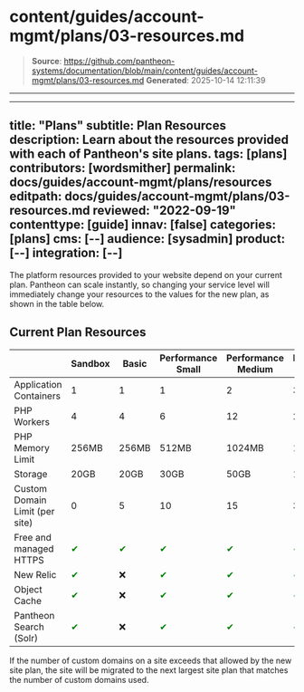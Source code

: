 # content/guides/account-mgmt/plans/03-resources.md

> **Source**: https://github.com/pantheon-systems/documentation/blob/main/content/guides/account-mgmt/plans/03-resources.md
> **Generated**: 2025-10-14 12:11:39

---

---
title: "Plans"
subtitle: Plan Resources
description: Learn about the resources provided with each of Pantheon's site plans.
tags: [plans]
contributors: [wordsmither]
permalink: docs/guides/account-mgmt/plans/resources
editpath: docs/guides/account-mgmt/plans/03-resources.md
reviewed: "2022-09-19"
contenttype: [guide]
innav: [false]
categories: [plans]
cms: [--]
audience: [sysadmin]
product: [--]
integration: [--]
---

The platform resources provided to your website depend on your current plan. Pantheon can scale instantly, so changing your service level will immediately change your resources to the values for the new plan, as shown in the table below.

## Current Plan Resources

|                                                                                                                                                | Sandbox | Basic                                     | Performance Small                         | Performance Medium                        | Performance Large                         | Performance Extra Large                   | Elite                                     |
|------------------------------------------------------------------------------------------------------------------------------------------------|---|----------------------------------------|-------------------------------------------|-------------------------------------------|-------------------------------------------|-------------------------------------------|-------------------------------------------|
| Application Containers                                                                                                                         | 1 | 1                                         | 1                                         | 2                                         | 3                                         | 4                                         | 4+                                        |
| PHP Workers                                                                                                                                    | 4 | 4                                        | 6                                         | 12                                        | 24                                        | 32                                        | Managed<br />Scaling                      |
| PHP Memory Limit                                                                                                                               | 256MB | 256MB                                      | 512MB                                     | 1024MB                                     | 1024MB                                     | 1024MB                                     | 1024MB                                     |
| Storage                                                                                                                                        | 20GB  | 20GB                                     | 30GB                                      | 50GB                                      | 100GB                                     | 200GB                                     | 200GB+                                    |
| Custom Domain Limit (per site) <Popover   content = "For details, see <a href='/guides/domains/'>Domains and Redirects</a>."  />  | 0 | 5                                         | 10                                        | 15                                        | 35                                        | 70                                        | 270                                       |
| Free and managed HTTPS <Popover   content = "For details, see <a href='/https/'>HTTPS on Pantheon's Global CDN</a>."  />                  | <span  style= " color:green " > ✔ </span> | <span  style= " color:green " > ✔ </span> | <span  style= " color:green " > ✔ </span> | <span  style= " color:green " > ✔ </span> | <span  style= " color:green " > ✔ </span> | <span  style= " color:green " > ✔ </span> | <span  style= " color:green " > ✔ </span> |
| New Relic <Popover   content = "For details, see <a href='/guides/new-relic/'>New Relic APM Pro</a>."  />                                        | <span  style= " color:green " > ✔ </span> | ❌                                         | <span  style= " color:green " > ✔ </span> | <span  style= " color:green " > ✔ </span> | <span  style= " color:green " > ✔ </span> | <span  style= " color:green " > ✔ </span> | <span  style= " color:green " > ✔ </span> |
| Object Cache <Popover   content = "For details, see <a href='/object-cache/'>Object Cache Overview</a>."  />     | <span  style= " color:green " > ✔ </span> | ❌                                         | <span  style= " color:green " > ✔ </span> | <span  style= " color:green " > ✔ </span> | <span  style= " color:green " > ✔ </span> | <span  style= " color:green " > ✔ </span> | <span  style= " color:green " > ✔ </span> |
| Pantheon Search (Solr) <Popover   content = "For details, see <a href='/solr/'>Pantheon Search</a>."  />                                            | <span  style= " color:green " > ✔ </span> | ❌                                         | <span  style= " color:green " > ✔ </span> | <span  style= " color:green " > ✔ </span> | <span  style= " color:green " > ✔ </span> | <span  style= " color:green " > ✔ </span> | <span  style= " color:green " > ✔ </span> |

<Alert title="Note" type="info">

If the number of custom domains on a site exceeds that allowed by the new site plan, the site will be migrated to the next largest site plan that matches the number of custom domains used.

</Alert>
